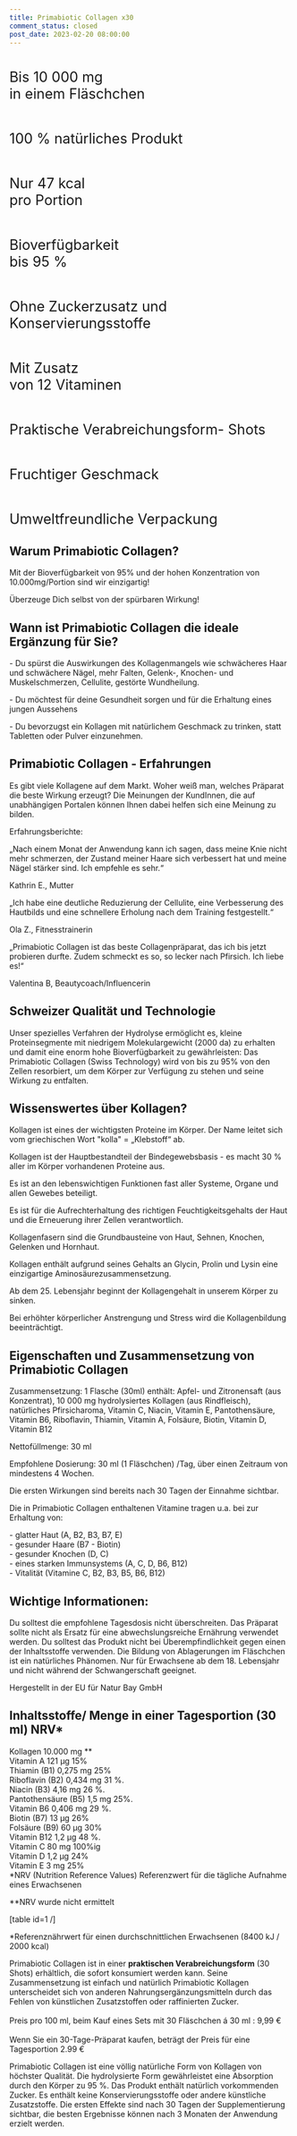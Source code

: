 ```yaml
---
title: Primabiotic Collagen x30
comment_status: closed
post_date: 2023-02-20 08:00:00
---
```


<!-- wp:columns -->
<div class="wp-block-columns"><!-- wp:column -->
<div class="wp-block-column"><!-- wp:image {"align":"center","id":1757,"sizeSlug":"full","linkDestination":"none"} -->
<figure class="wp-block-image aligncenter size-full"><img src="https://primabiotic.de/wp-content/uploads/2022/12/ico1.png" alt="" class="wp-image-1757"/></figure>
<!-- /wp:image -->

<!-- wp:paragraph {"align":"center","style":{"typography":{"fontSize":"25px"}}} -->
<p class="has-text-align-center" style="font-size:25px">Bis 10&nbsp;000 mg <br>in einem Fläschchen</p>
<!-- /wp:paragraph --></div>
<!-- /wp:column -->

<!-- wp:column -->
<div class="wp-block-column"><!-- wp:image {"align":"center","id":1759,"sizeSlug":"full","linkDestination":"none"} -->
<figure class="wp-block-image aligncenter size-full"><img src="https://primabiotic.de/wp-content/uploads/2022/12/ico3.png" alt="" class="wp-image-1759"/></figure>
<!-- /wp:image -->

<!-- wp:paragraph {"align":"center","style":{"typography":{"fontSize":"25px"}}} -->
<p class="has-text-align-center" style="font-size:25px">100 % natürliches Produkt</p>
<!-- /wp:paragraph --></div>
<!-- /wp:column -->

<!-- wp:column -->
<div class="wp-block-column"><!-- wp:image {"align":"center","id":1758,"sizeSlug":"full","linkDestination":"none"} -->
<figure class="wp-block-image aligncenter size-full"><img src="https://primabiotic.de/wp-content/uploads/2022/12/ico2.png" alt="" class="wp-image-1758"/></figure>
<!-- /wp:image -->

<!-- wp:paragraph {"align":"center","style":{"typography":{"fontSize":"25px"}}} -->
<p class="has-text-align-center" style="font-size:25px">Nur 47 kcal <br>pro Portion</p>
<!-- /wp:paragraph --></div>
<!-- /wp:column --></div>
<!-- /wp:columns -->

<!-- wp:columns -->
<div class="wp-block-columns"><!-- wp:column -->
<div class="wp-block-column"><!-- wp:image {"align":"center","id":1756,"sizeSlug":"full","linkDestination":"none"} -->
<figure class="wp-block-image aligncenter size-full"><img src="https://primabiotic.de/wp-content/uploads/2022/12/ico4.png" alt="" class="wp-image-1756"/></figure>
<!-- /wp:image -->

<!-- wp:paragraph {"align":"center","style":{"typography":{"fontSize":"25px"}}} -->
<p class="has-text-align-center" style="font-size:25px">Bioverfügbarkeit <br>bis 95 %</p>
<!-- /wp:paragraph --></div>
<!-- /wp:column -->

<!-- wp:column -->
<div class="wp-block-column"><!-- wp:image {"align":"center","id":1760,"sizeSlug":"full","linkDestination":"none"} -->
<figure class="wp-block-image aligncenter size-full"><img src="https://primabiotic.de/wp-content/uploads/2022/12/ico5.png" alt="" class="wp-image-1760"/></figure>
<!-- /wp:image -->

<!-- wp:paragraph {"align":"center","style":{"typography":{"fontSize":"25px"}}} -->
<p class="has-text-align-center" style="font-size:25px">Ohne Zuckerzusatz und Konservierungsstoffe</p>
<!-- /wp:paragraph --></div>
<!-- /wp:column -->

<!-- wp:column -->
<div class="wp-block-column"><!-- wp:image {"align":"center","id":1761,"sizeSlug":"full","linkDestination":"none"} -->
<figure class="wp-block-image aligncenter size-full"><img src="https://primabiotic.de/wp-content/uploads/2022/12/ico6.png" alt="" class="wp-image-1761"/></figure>
<!-- /wp:image -->

<!-- wp:paragraph {"align":"center","style":{"typography":{"fontSize":"25px"}}} -->
<p class="has-text-align-center" style="font-size:25px">Mit Zusatz <br>von 12 Vitaminen</p>
<!-- /wp:paragraph --></div>
<!-- /wp:column --></div>
<!-- /wp:columns -->

<!-- wp:columns -->
<div class="wp-block-columns"><!-- wp:column -->
<div class="wp-block-column"><!-- wp:image {"align":"center","id":1762,"sizeSlug":"full","linkDestination":"none"} -->
<figure class="wp-block-image aligncenter size-full"><img src="https://primabiotic.de/wp-content/uploads/2022/12/ico7.png" alt="" class="wp-image-1762"/></figure>
<!-- /wp:image -->

<!-- wp:paragraph {"align":"center","style":{"typography":{"fontSize":"25px"}}} -->
<p class="has-text-align-center" style="font-size:25px">Praktische Verabreichungsform- Shots</p>
<!-- /wp:paragraph --></div>
<!-- /wp:column -->

<!-- wp:column -->
<div class="wp-block-column"><!-- wp:image {"align":"center","id":1763,"sizeSlug":"full","linkDestination":"none"} -->
<figure class="wp-block-image aligncenter size-full"><img src="https://primabiotic.de/wp-content/uploads/2022/12/ico8.png" alt="" class="wp-image-1763"/></figure>
<!-- /wp:image -->

<!-- wp:paragraph {"align":"center","style":{"typography":{"fontSize":"25px"}}} -->
<p class="has-text-align-center" style="font-size:25px">Fruchtiger Geschmack</p>
<!-- /wp:paragraph --></div>
<!-- /wp:column -->

<!-- wp:column -->
<div class="wp-block-column"><!-- wp:image {"align":"center","id":1764,"sizeSlug":"full","linkDestination":"none"} -->
<figure class="wp-block-image aligncenter size-full"><img src="https://primabiotic.de/wp-content/uploads/2022/12/ico9.png" alt="" class="wp-image-1764"/></figure>
<!-- /wp:image -->

<!-- wp:paragraph {"align":"center","style":{"typography":{"fontSize":"25px"}}} -->
<p class="has-text-align-center" style="font-size:25px">Umweltfreundliche Verpackung</p>
<!-- /wp:paragraph --></div>
<!-- /wp:column --></div>
<!-- /wp:columns -->

<!-- wp:heading -->
<h2>Warum Primabiotic Collagen?</h2>
<!-- /wp:heading -->

<!-- wp:paragraph -->
<p>Mit der Bioverfügbarkeit von 95% und der hohen Konzentration von 10.000mg/Portion sind wir einzigartig!</p>
<!-- /wp:paragraph -->

<!-- wp:paragraph -->
<p>Überzeuge Dich selbst von der spürbaren Wirkung!</p>
<!-- /wp:paragraph -->

<!-- wp:heading -->
<h2>Wann ist Primabiotic Collagen die ideale Ergänzung für Sie?</h2>
<!-- /wp:heading -->

<!-- wp:paragraph -->
<p>- Du spürst die Auswirkungen des Kollagenmangels wie schwächeres Haar und schwächere Nägel, mehr Falten, Gelenk-, Knochen- und Muskelschmerzen, Cellulite, gestörte Wundheilung.</p>
<!-- /wp:paragraph -->

<!-- wp:paragraph -->
<p>- Du möchtest für deine Gesundheit sorgen und für die Erhaltung eines jungen Aussehens</p>
<!-- /wp:paragraph -->

<!-- wp:paragraph -->
<p>- Du bevorzugst ein Kollagen mit natürlichem Geschmack zu trinken, statt Tabletten oder Pulver einzunehmen.</p>
<!-- /wp:paragraph -->

<!-- wp:heading -->
<h2>Primabiotic Collagen - Erfahrungen</h2>
<!-- /wp:heading -->

<!-- wp:paragraph -->
<p>Es gibt viele Kollagene auf dem Markt. Woher weiß man, welches Präparat die beste Wirkung erzeugt? Die Meinungen der KundInnen, die auf unabhängigen Portalen können Ihnen dabei helfen sich eine Meinung zu bilden.</p>
<!-- /wp:paragraph -->

<!-- wp:paragraph -->
<p>Erfahrungsberichte:</p>
<!-- /wp:paragraph -->

<!-- wp:paragraph -->
<p>„Nach einem Monat der Anwendung kann ich sagen, dass meine Knie nicht mehr schmerzen, der Zustand meiner Haare sich verbessert hat und meine Nägel stärker sind. Ich empfehle es sehr.“</p>
<!-- /wp:paragraph -->

<!-- wp:paragraph -->
<p>Kathrin E., Mutter</p>
<!-- /wp:paragraph -->

<!-- wp:paragraph -->
<p>„Ich habe eine deutliche Reduzierung der Cellulite, eine Verbesserung des Hautbilds und eine schnellere Erholung nach dem Training festgestellt.“</p>
<!-- /wp:paragraph -->

<!-- wp:paragraph -->
<p>Ola Z., Fitnesstrainerin</p>
<!-- /wp:paragraph -->

<!-- wp:paragraph -->
<p>„Primabiotic Collagen ist das beste Collagenpräparat, das ich bis jetzt probieren durfte. Zudem schmeckt es so, so lecker nach Pfirsich. Ich liebe es!“</p>
<!-- /wp:paragraph -->

<!-- wp:paragraph -->
<p>Valentina B, Beautycoach/Influencerin</p>
<!-- /wp:paragraph -->

<!-- wp:heading -->
<h2>Schweizer Qualität und Technologie</h2>
<!-- /wp:heading -->

<!-- wp:paragraph -->
<p>Unser spezielles Verfahren der Hydrolyse ermöglicht es, kleine Proteinsegmente mit niedrigem Molekulargewicht (2000 da) zu erhalten und damit eine enorm hohe Bioverfügbarkeit zu gewährleisten: Das Primabiotic Collagen (Swiss Technology) wird von bis zu 95% von den Zellen resorbiert, um dem Körper zur Verfügung zu stehen und seine Wirkung zu entfalten.</p>
<!-- /wp:paragraph -->

<!-- wp:heading -->
<h2>Wissenswertes über Kollagen?</h2>
<!-- /wp:heading -->

<!-- wp:paragraph -->
<p>Kollagen ist eines der wichtigsten Proteine im Körper. Der Name leitet sich vom griechischen Wort "kolla" = „Klebstoff“ ab.</p>
<!-- /wp:paragraph -->

<!-- wp:paragraph -->
<p>Kollagen ist der Hauptbestandteil der Bindegewebsbasis - es macht 30 % aller im Körper vorhandenen Proteine aus.</p>
<!-- /wp:paragraph -->

<!-- wp:paragraph -->
<p>Es ist an den lebenswichtigen Funktionen fast aller Systeme, Organe und allen Gewebes beteiligt.</p>
<!-- /wp:paragraph -->

<!-- wp:paragraph -->
<p>Es ist für die Aufrechterhaltung des richtigen Feuchtigkeitsgehalts der Haut und die Erneuerung ihrer Zellen verantwortlich.</p>
<!-- /wp:paragraph -->

<!-- wp:paragraph -->
<p>Kollagenfasern sind die Grundbausteine von Haut, Sehnen, Knochen, Gelenken und Hornhaut.</p>
<!-- /wp:paragraph -->

<!-- wp:paragraph -->
<p>Kollagen enthält aufgrund seines Gehalts an Glycin, Prolin und Lysin eine einzigartige Aminosäurezusammensetzung.</p>
<!-- /wp:paragraph -->

<!-- wp:paragraph -->
<p>Ab dem 25. Lebensjahr beginnt der Kollagengehalt in unserem Körper zu sinken.</p>
<!-- /wp:paragraph -->

<!-- wp:paragraph -->
<p>Bei erhöhter körperlicher Anstrengung und Stress wird die Kollagenbildung beeinträchtigt.</p>
<!-- /wp:paragraph -->

<!-- wp:heading -->
<h2>Eigenschaften und Zusammensetzung von Primabiotic Collagen</h2>
<!-- /wp:heading -->

<!-- wp:paragraph -->
<p>Zusammensetzung: 1 Flasche (30ml) enthält: Apfel- und Zitronensaft (aus Konzentrat), 10 000 mg hydrolysiertes Kollagen (aus Rindfleisch), natürliches Pfirsicharoma, Vitamin C, Niacin, Vitamin E, Pantothensäure, Vitamin B6, Riboflavin, Thiamin, Vitamin A, Folsäure, Biotin, Vitamin D, Vitamin B12</p>
<!-- /wp:paragraph -->

<!-- wp:paragraph -->
<p>Nettofüllmenge: 30 ml</p>
<!-- /wp:paragraph -->

<!-- wp:paragraph -->
<p>Empfohlene Dosierung: 30 ml (1 Fläschchen) /Tag, über einen Zeitraum von mindestens 4 Wochen.</p>
<!-- /wp:paragraph -->

<!-- wp:paragraph -->
<p>Die ersten Wirkungen sind bereits nach 30 Tagen der Einnahme sichtbar.</p>
<!-- /wp:paragraph -->

<!-- wp:paragraph -->
<p>Die in Primabiotic Collagen enthaltenen Vitamine tragen u.a. bei zur Erhaltung von:</p>
<!-- /wp:paragraph -->

<!-- wp:paragraph -->
<p>- glatter Haut (A, B2, B3, B7, E)<br>- gesunder Haare (B7 - Biotin)<br>- gesunder Knochen (D, C)<br>- eines starken Immunsystems (A, C, D, B6, B12)<br>- Vitalität (Vitamine C, B2, B3, B5, B6, B12)</p>
<!-- /wp:paragraph -->

<!-- wp:heading -->
<h2>Wichtige Informationen:</h2>
<!-- /wp:heading -->

<!-- wp:paragraph -->
<p>Du solltest die empfohlene Tagesdosis nicht überschreiten. Das Präparat sollte nicht als Ersatz für eine abwechslungsreiche Ernährung verwendet werden. Du solltest das Produkt nicht bei Überempfindlichkeit gegen einen der Inhaltsstoffe verwenden. Die Bildung von Ablagerungen im Fläschchen ist ein natürliches Phänomen. Nur für Erwachsene ab dem 18. Lebensjahr und nicht während der Schwangerschaft geeignet.</p>
<!-- /wp:paragraph -->

<!-- wp:paragraph -->
<p>Hergestellt in der EU für Natur Bay GmbH</p>
<!-- /wp:paragraph -->

<!-- wp:heading -->
<h2>Inhaltsstoffe/ Menge in einer Tagesportion (30 ml) NRV*</h2>
<!-- /wp:heading -->

<!-- wp:paragraph -->
<p>Kollagen 10.000 mg **<br>Vitamin A 121 µg 15%<br>Thiamin (B1) 0,275 mg 25%<br>Riboflavin (B2) 0,434 mg 31 %.<br>Niacin (B3) 4,16 mg 26 %.<br>Pantothensäure (B5) 1,5 mg 25%.<br>Vitamin B6 0,406 mg 29 %.<br>Biotin (B7) 13 µg 26%<br>Folsäure (B9) 60 µg 30%<br>Vitamin B12 1,2 µg 48 %.<br>Vitamin C 80 mg 100%ig<br>Vitamin D 1,2 µg 24%<br>Vitamin E 3 mg 25%<br>*NRV (Nutrition Reference Values) Referenzwert für die tägliche Aufnahme eines Erwachsenen</p>
<!-- /wp:paragraph -->

<!-- wp:paragraph -->
<p>**NRV wurde nicht ermittelt</p>
<!-- /wp:paragraph -->

<!-- wp:tablepress/table {"id":"1"} -->
[table id=1 /]
<!-- /wp:tablepress/table -->

<!-- wp:paragraph {"fontSize":"small"} -->
<p class="has-small-font-size">*Referenznährwert für einen durchschnittlichen Erwachsenen (8400 kJ / 2000 kcal)</p>
<!-- /wp:paragraph -->

<!-- wp:paragraph -->
<p>Primabiotic Collagen ist in einer&nbsp;<strong>praktischen Verabreichungsform</strong>&nbsp;(30 Shots) erhältlich, die sofort konsumiert werden kann. Seine Zusammensetzung ist einfach und natürlich Primabiotic Kollagen unterscheidet sich von anderen Nahrungsergänzungsmitteln durch das Fehlen von künstlichen Zusatzstoffen oder raffinierten Zucker.<br><br>Preis pro 100 ml, beim Kauf eines Sets mit 30 Fläschchen á 30 ml : 9,99 €<br><br>Wenn Sie ein 30-Tage-Präparat kaufen, beträgt der Preis für eine Tagesportion 2.99 €</p>
<!-- /wp:paragraph -->

<!-- wp:paragraph -->
<p>Primabiotic Collagen ist eine völlig natürliche Form von Kollagen von höchster Qualität. Die hydrolysierte Form gewährleistet eine Absorption durch den Körper zu 95 %. Das Produkt enthält natürlich vorkommenden Zucker. Es enthält keine Konservierungsstoffe oder andere künstliche Zusatzstoffe. Die ersten Effekte sind nach 30 Tagen der Supplementierung sichtbar, die besten Ergebnisse können nach 3 Monaten der Anwendung erzielt werden.</p>
<!-- /wp:paragraph -->